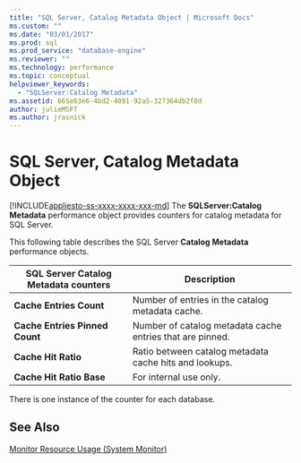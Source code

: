 ```yaml
---
title: "SQL Server, Catalog Metadata Object | Microsoft Docs"
ms.custom: ""
ms.date: "03/01/2017"
ms.prod: sql
ms.prod_service: "database-engine"
ms.reviewer: ""
ms.technology: performance
ms.topic: conceptual
helpviewer_keywords: 
  - "SQLServer:Catalog Metadata"
ms.assetid: 665e63e6-4bd2-4091-92a5-327364db2f8d
author: julieMSFT
ms.author: jrasnick
---
```

# SQL Server, Catalog Metadata Object
[!INCLUDE[appliesto-ss-xxxx-xxxx-xxx-md](../../includes/appliesto-ss-xxxx-xxxx-xxx-md.md)]
The **SQLServer:Catalog Metadata** performance object provides counters for catalog metadata for SQL Server.

This following table describes the SQL Server **Catalog Metadata** performance objects.


|**SQL Server Catalog Metadata counters**|Description|  
|-------------|-----------------|  
|**Cache Entries Count**|Number of entries in the catalog metadata cache.|
|**Cache Entries Pinned Count**|Number of catalog metadata cache entries that are pinned.|
|**Cache Hit Ratio**|Ratio between catalog metadata cache hits and lookups.|
|**Cache Hit Ratio Base**|For internal use only.|

There is one instance of the counter for each database.

## See Also  
[Monitor Resource Usage (System Monitor)](../../relational-databases/performance-monitor/monitor-resource-usage-system-monitor.md)
